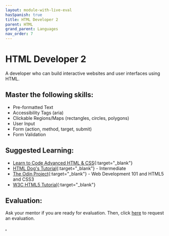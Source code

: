 ```yaml
---
layout: module-with-live-eval
hasSpanish: true
title: HTML Developer 2
parent: HTML
grand_parent: Languages
nav_order: 7
---
```

# HTML Developer 2

A developer who can build interactive websites and user interfaces using HTML.

## Master the following skills:

- Pre-formatted Text
- Accessibility Tags (aria)
- Clickable Regions/Maps (rectangles, circles, polygons)
- User Input
- Form (action, method, target, submit)
- Form Validation

## Suggested Learning:

- [Learn to Code Advanced HTML & CSS](https://learn.shayhowe.com/advanced-html-css/){:target="\_blank"}
- [HTML Dog's Tutorial](https://www.htmldog.com/guides/css/intermediate/){:target="\_blank"} - Intermediate
- [The Odin Project](https://www.theodinproject.com/){:target="\_blank"} - Web Development 101 and HTML5 and CSS3
- [W3C HTML5 Tutorial](http://www.w3schools.com/html/){:target="\_blank"}

## Evaluation:

Ask your mentor if you are ready for evaluation. Then, click [here](https://webdev.codex.academy/mastery-eval-2?badge=7S3UMjXhQNqw7g484oBh-g) to request an evaluation.

[.](level-2)
